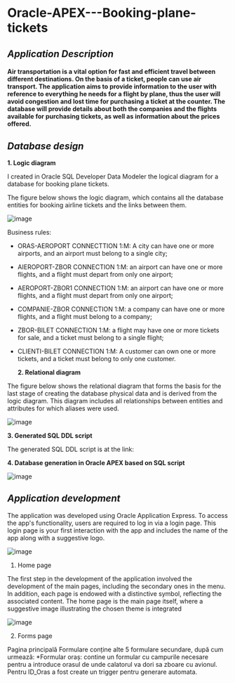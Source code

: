 # Oracle-APEX---Booking-plane-tickets
## *Application Description*
#### Air transportation is a vital option for fast and efficient travel between different destinations. On the basis of a ticket, people can use air transport. The application aims to provide information to the user with reference to everything he needs for a flight by plane, thus the user will avoid congestion and lost time for purchasing a ticket at the counter. The database will provide details about both the companies and the flights available for purchasing tickets, as well as information about the prices offered.

## *Database design*

   **1. Logic diagram**

I created in Oracle SQL Developer Data Modeler the logical diagram for a database for booking plane tickets.

The figure below shows the logic diagram, which contains all the database entities for booking airline tickets and the links between them.

 ![image](https://github.com/IoanaFlore/Oracle-APEX---Booking-plane-tickets/assets/111995212/8da63e65-6fab-430d-91b0-0b518bcb2211)

 Business rules:

*  ORAS-AEROPORT CONNECTTION 1:M: A city can have one or more airports, and an airport must belong to a single city;
*  AIEROPORT-ZBOR CONNECTION 1:M: an airport can have one or more flights, and a flight must depart from only one airport;
*  AEROPORT-ZBOR1 CONNECTION 1:M: an airport can have one or more flights, and a flight must depart from only one airport;
*  COMPANIE-ZBOR CONNECTION 1:M: a company can have one or more flights, and a flight must belong to a company;
*  ZBOR-BILET CONNECTION 1:M: a flight may have one or more tickets for sale, and a ticket must belong to a single flight;
*  CLIENTI-BILET CONNECTION 1:M: A customer can own one or more tickets, and a ticket must belong to only one customer.



   **2. Relational diagram**

The figure below shows the relational diagram that forms the basis for the last stage of creating the database
physical data and is derived from the logic diagram. This diagram includes all relationships between entities and
attributes for which aliases were used.

 ![image](https://github.com/IoanaFlore/Oracle-APEX---Booking-plane-tickets/assets/111995212/1c98d2e3-e2b2-4a88-b742-df6ccc9e0111)



  **3. Generated SQL DDL script**

The generated SQL DDL script is at the link: 


   **4. Database generation in Oracle APEX based on SQL script**

  ![image](https://github.com/IoanaFlore/Oracle-APEX---Booking-plane-tickets/assets/111995212/7a382f9f-79df-4627-9fbd-91a227c4c871)
  
## *Application development*
The application was developed using Oracle Application Express. To access the app's functionality, users are required to log in via a login page. This login page is your first interaction with the app and includes the name of the app along with a suggestive logo.

![image](https://github.com/IoanaFlore/Oracle-APEX---Booking-plane-tickets/assets/111995212/8c9e38ac-671a-4b88-8dbd-3a9b6a468925)


   1. Home page

    
The first step in the development of the application involved the development of the main pages, including the secondary ones in the menu. In addition, each page is endowed with a distinctive symbol, reflecting the associated content. The home page is the main page itself, where a suggestive image illustrating the chosen theme is integrated

![image](https://github.com/IoanaFlore/Oracle-APEX---Booking-plane-tickets/assets/111995212/eb24c6ef-c48d-4f0f-996e-a522d0283b75)


   2. Forms page

Pagina principală Formulare conține alte 5 formulare secundare, după cum urmează:
*Formular oraș: contine un formular cu campurile necesare pentru a introduce orasul de unde calatorul va dori sa zboare cu avionul. Pentru ID_Oras a fost create un trigger pentru generare automata.
